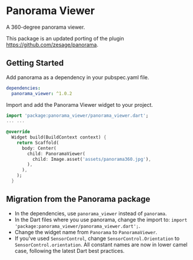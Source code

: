 # Panorama Viewer

A 360-degree panorama viewer.

This package is an updated porting of the plugin https://github.com/zesage/panorama.

## Getting Started

Add panorama as a dependency in your pubspec.yaml file.

```yaml
dependencies:
  panorama_viewer: ^1.0.2
```

Import and add the Panorama Viewer widget to your project.

```dart
import 'package:panorama_viewer/panorama_viewer.dart';
... ...
  
@override
  Widget build(BuildContext context) {
    return Scaffold(
      body: Center(
        child: PanoramaViewer(
          child: Image.asset('assets/panorama360.jpg'),
        ),
      ),
    );
  }
```

## Migration from the Panorama package

- In the dependencies, use `panorama_viewer` instead of `panorama`.
- In the Dart files where you use panorama, change the import to: `import 'package:panorama_viewer/panorama_viewer.dart';`.
- Change the widget name from `Panorama` to `PanoramaViewer`.
- If you've used `SensorControl`, change `SensorControl.Orientation` to `SensorControl.orientation`. All constant names are now in lower camel case, following the latest Dart best practices.







